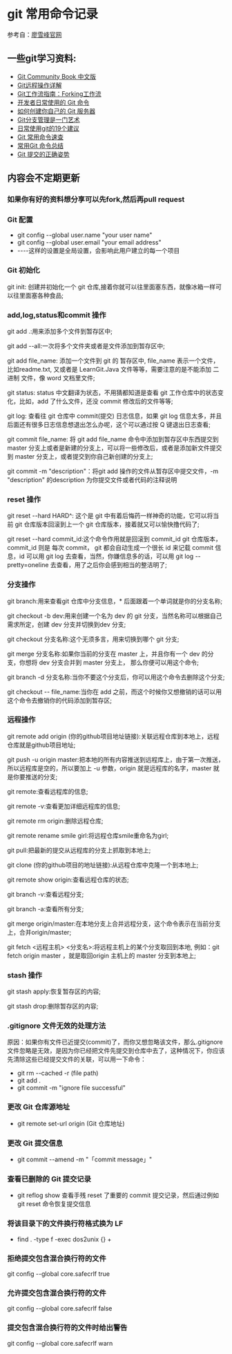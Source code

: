 
# git 常用命令记录
参考自：[廖雪峰官网](http://www.liaoxuefeng.com/wiki/0013739516305929606dd18361248578c67b8067c8c017b000)

## 一些git学习资料:
* [Git Community Book 中文版](http://gitbook.liuhui998.com/index.html)<br>
* [Git远程操作详解](http://blog.jobbole.com/71091/)<br>
* [Git工作流指南：Forking工作流](http://blog.jobbole.com/76861/)<br>
* [开发者日常使用的 Git 命令](http://blog.jobbole.com/54184/)<br>
* [如何创建你自己的 Git 服务器](http://blog.jobbole.com/60505/)<br>
* [Git分支管理是一门艺术](http://blog.jobbole.com/13916/)<br>
* [日常使用git的19个建议](http://blog.jobbole.com/96088/)
* [Git 常用命令速查](http://www.alexkras.com/getting-started-with-git/)
* [常用Git 命令总结](http://www.pythontab.com/html/2015/linuxkaiyuan_1224/999.html)
* [Git 提交的正确姿势](https://mp.weixin.qq.com/s?__biz=MzA4MjU5NTY0NA==&mid=401840568&idx=1&sn=051879b73f32ab7bcbcfc2e3cdd85f07&scene=1&srcid=0107l8avY4frKW3kfhaIUoNY&key=41ecb04b0511100344d280ce4225cc8c4d97599af475ef134186f7df3a7b8ace7e0e2eebc59d96ca00d6c9abf1ebf9e2&ascene=0&uin=MjAyNzY1NTU%3D&devicetype=iMac+MacBookPro12%2C1+OSX+OSX+10.11.2+build(15C50)&version=11020201&pass_ticket=ymbjwf7oU6CeUuxBIkhi0U6TOA5EP5ZWHXbpm6NVy%2FY%3D)

## 内容会不定期更新

### 如果你有好的资料想分享可以先fork,然后再pull request

### Git 配置
* git config --global user.name "your user name"
* git config --global user.email "your email address"
* ----这样的设置是全局设置，会影响此用户建立的每一个项目

### Git 初始化
git init: 创建并初始化一个 git 仓库,接着你就可以往里面塞东西，就像冰箱一样可以往里面塞各种食品;

### add,log,status和commit 操作
git add .:用来添加多个文件到暂存区中;

git add --all:一次将多个文件夹或者是文件添加到暂存区中;

git add file_name: 添加一个文件到 git 的 暂存区中, file_name 表示一个文件，比如readme.txt, 又或者是 LearnGit.Java 文件等等，需要注意的是不能添加 二进制 文件，像 word 文档里文件;

git status: status 中文翻译为状态，不用猜都知道是查看 git 工作仓库中的状态变化，比如，add 了什么文件，还没 commit 修改后的文件等等;

git log: 查看往 git 仓库中 commit(提交) 日志信息，如果 git log 信息太多，并且后面还有很多日志信息想退出怎么办呢，这个可以通过按 Q 键退出日志查看;

git commit file_name: 将 git add file_name 命令中添加到暂存区中东西提交到master 分支上或者是新建的分支上，可以将一些修改后，或者是添加新文件提交到 master 分支上，或者提交到你自己新创建的分支上;

git commit -m "description"：将git add 操作的文件从暂存区中提交文件，-m "description" 的description 为你提交文件或者代码的注释说明
### reset 操作
git reset --hard HARD^: 这个是 git 中有着后悔药一样神奇的功能，它可以将当前 git 仓库版本回滚到上一个 git 仓库版本，接着就又可以愉快撸代码了;

git reset --hard commit_id:这个命令作用就是回滚到 commit_id git 仓库版本，commit_id 则是 每次 commit， git 都会自动生成一个很长 id 来记载 commit 信息，id 可以用 git log 去查看，当然，你嫌信息多的话，可以用 git log --pretty=oneline 去查看，用了之后你会感到相当的整洁明了;
### 分支操作
git branch:用来查看git 仓库中分支信息，* 后面跟着一个单词就是你的分支名称;

git checkout -b dev:用来创建一个名为 dev 的 git 分支，当然名称可以根据自己需求所定，创建 dev 分支并切换到dev 分支;

git checkout 分支名称:这个无须多言，用来切换到哪个 git 分支;

git merge 分支名称:如果你当前的分支在 master 上，并且你有一个 dev 的分支，你想将 dev 分支合并到 master 分支上， 那么你便可以用这个命令;

git branch -d 分支名称:当你不要这个分支后，你可以用这个命令去删除这个分支;

git checkout -- file_name:当你在 add 之前，而这个时候你又想撤销的话可以用这个命令去撤销你的代码添加到暂存区;
### 远程操作
git remote add origin (你的github项目地址链接):关联远程仓库到本地上，远程仓库就是github项目地址;

git push -u origin master:把本地的所有内容推送到远程库上，由于第一次推送，所以远程库是空的，所以要加上 -u 参数，origin 就是远程库的名字，master 就是你要推送的分支;

git remote:查看远程库的信息;

git remote -v:查看更加详细远程库的信息;

git remote rm origin:删除远程仓库;

git remote rename smile girl:将远程仓库smile重命名为girl;

git pull:把最新的提交从远程库的分支上抓取到本地上;

git clone (你的github项目的地址链接):从远程仓库中克隆一个到本地上;

git remote show origin:查看远程仓库的状态;

git branch -v:查看远程分支;

git branch -a:查看所有分支;

git merge origin/master:在本地分支上合并远程分支，这个命令表示在当前分支上，合并origin/master;

git fetch <远程主机> <分支名>:将远程主机上的某个分支取回到本地, 例如：git fetch origin master ，就是取回origin 主机上的 master 分支到本地上;
### stash 操作
git stash apply:恢复暂存区的内容;

git stash drop:删除暂存区的内容;

### .gitignore 文件无效的处理方法
原因：如果你有文件已近提交(commit)了，而你又想忽略该文件，那么.gitignore文件忽略是无效，是因为你已经把文件先提交到仓库中去了，这种情况下，你应该先清除这些已经提交文件的关联，可以用一下命令：
* git rm --cached -r (file path)
* git add .
* git commit -m "ignore file successful"

### 更改 Git 仓库源地址
* git remote set-url origin (Git 仓库地址)

### 更改 Git 提交信息
* git commit --amend -m "「commit message」"

### 查看已删除的 Git 提交记录
* git reflog show 查看手残 reset 了重要的 commit 提交记录，然后通过例如 git reset 命令恢复提交信息

### 将该目录下的文件换行符格式换为 LF 
* find . -type f -exec dos2unix {} +

### 拒绝提交包含混合换行符的文件
git config --global core.safecrlf true

### 允许提交包含混合换行符的文件
git config --global core.safecrlf false

### 提交包含混合换行符的文件时给出警告
git config --global core.safecrlf warn
